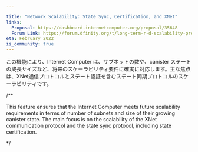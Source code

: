 ```yaml
---

title: "Network Scalability: State Sync, Certification, and XNet"
links:
  Proposal: https://dashboard.internetcomputer.org/proposal/35648
  Forum Link: https://forum.dfinity.org/t/long-term-r-d-scalability-proposal/9387/3
eta: February 2022
is_community: true
---
```

この機能により、Internet Computer は、サブネットの数や、canister ステートの成長サイズなど、将来のスケーラビリティ要件に確実に対応します。主な焦点は、XNet通信プロトコルとステート認証を含むステート同期プロトコルのスケーラビリティです。

/**


This feature ensures that the Internet Computer meets future scalability requirements in terms of number of subnets and size of their growing canister state. The main focus is on the scalability of the XNet communication protocol and the state sync protocol, including state certification.

*/